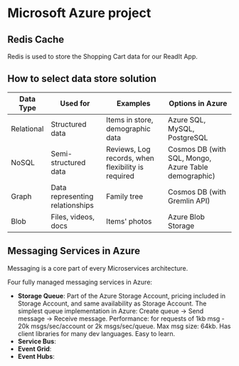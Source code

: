 # Microsoft Azure project

## Redis Cache
Redis is used to store the Shopping Cart data for our ReadIt App.

## How to select data store solution
| Data Type | Used for | Examples | Options in Azure |
| ----------- | ----------- | ----------- | ----------- |
| Relational | Structured data | Items in store, demographic data | Azure SQL, MySQL, PostgreSQL
| NoSQL | Semi-structured data | Reviews, Log records, when flexibility is required | Cosmos DB (with SQL, Mongo, Azure Table demographic)
| Graph | Data representing relationships | Family tree | Cosmos DB (with Gremlin API)
| Blob | Files, videos, docs | Items' photos | Azure Blob Storage

## Messaging Services in Azure
Messaging is a core part of every Microservices architecture.

Four fully managed messaging services in Azure:
- **Storage Queue**: Part of the Azure Storage Account, pricing included in Storage Account, and same availability as Storage Account. The simplest queue implementation in Azure: Create queue -> Send message -> Receive message. Performance: for requests of 1kb msg - 20k msgs/sec/account or 2k msgs/sec/queue. Max msg size: 64kb. Has client libraries for many dev languages. Easy to learn.
- **Service Bus**:
- **Event Grid**:
- **Event Hubs**:
